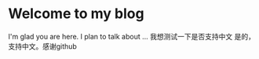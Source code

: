 # Welcome to my blog

I'm glad you are here. I plan to talk about ...
我想测试一下是否支持中文
是的，支持中文。感谢github
